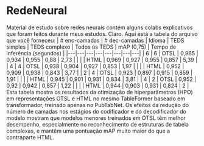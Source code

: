 # RedeNeural
Material de estudo sobre redes neurais contém alguns colabs explicativos que foram feitos durante meus estudos.
Claro. Aqui está a tabela do arquivo que você forneceu: | # enc-camadas | # dec-camadas | Idioma | TEDS simples | TEDS complexo | Todos os TEDS | mAP (0,75) | Tempo de inferência (segundos) | |---|---|---|---|---|---|---|---| | 6 | 6 | OTSL | 0,965 | 0,934 | 0,955 | 0,88 | 2,73 | | | | HTML | 0,969 | 0,927 | 0,955 | 0,857 | 5,39 | | 4 | 4 | OTSL | 0,938 | 0,904 | 0,927 | 0,853 | 1,97 | | | | HTML | 0,952 | 0,909 | 0,938 | 0,843 | 3,77 | | 2 | 4 | OTSL | 0,923 | 0,897 | 0,915 | 0,859 | 1,91 | | | | HTML | 0,945 | 0,901 | 0,931 | 0,834 | 3,81 | | 4 | 2 | OTSL | 0,952 | 0,92 | 0,942 | 0,857 | 1,22 | | | | HTML | 0,944 | 0,903 | 0,931 | 0,824 | 2 | Esta tabela mostra os resultados da otimização de hiperparâmetros (HPO) em representações OTSL e HTML no mesmo TableFormer baseado em transformador, treinado apenas no PubTabNet. Os efeitos da redução do número de camadas nos estágios do codificador e do decodificador do modelo mostram que modelos menores treinados em OTSL têm melhor desempenho, especialmente no reconhecimento de estruturas de tabela complexas, e mantêm uma pontuação mAP muito maior do que a contraparte HTML.
